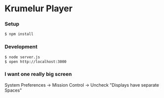 # Krumelur Player

### Setup
```sh
$ npm install
```

### Development
```sh
$ node server.js
$ open http://localhost:3000
```

### I want one really big screen
System Preferences -> Mission Control -> Uncheck "Displays have separate Spaces"
